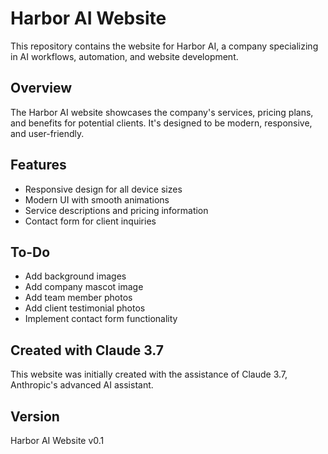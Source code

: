 # Harbor AI Website

This repository contains the website for Harbor AI, a company specializing in AI workflows, automation, and website development.

## Overview

The Harbor AI website showcases the company's services, pricing plans, and benefits for potential clients. It's designed to be modern, responsive, and user-friendly.

## Features

- Responsive design for all device sizes
- Modern UI with smooth animations
- Service descriptions and pricing information
- Contact form for client inquiries

## To-Do

- Add background images
- Add company mascot image
- Add team member photos
- Add client testimonial photos
- Implement contact form functionality

## Created with Claude 3.7

This website was initially created with the assistance of Claude 3.7, Anthropic's advanced AI assistant.

## Version

Harbor AI Website v0.1 